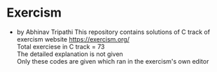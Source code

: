 # Exercism
- by Abhinav Tripathi
This repository contains solutions of C track of exercism website https://exercism.org/ <br>
Total exerciese in C track = 73 <br>
The detailed explanation is not given <br>
Only these codes are given which ran in the exercism's own editor
